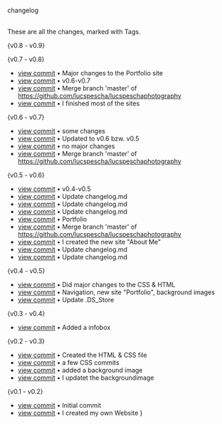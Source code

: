 
changelog

\
These are all the changes, marked with Tags.

\{v0.8 - v0.9\}



\{v0.7 - v0.8\}

- [view commit](http://github.com/<lucspescha>/<lucspeschaphotography>/commit/ead831b19806ae614afc073f0e7286b6f6645a2a) &bull; Major changes to the Portfolio site 
- [view commit](http://github.com/<lucspescha>/<lucspeschaphotography>/commit/8a554dc955a8066e79e0556b29dd49a585a428f8) &bull; v0.6-v0.7 
- [view commit](http://github.com/<lucspescha>/<lucspeschaphotography>/commit/c146259eb1124856423d64c387d9a7df5997c03d) &bull; Merge branch 'master' of https://github.com/lucspescha/lucspeschaphotography 
- [view commit](http://github.com/<lucspescha>/<lucspeschaphotography>/commit/cdd3cc8cad4751643097d353764a4a3cda63d6f7) &bull; I finished most of the sites 



\{v0.6 - v0.7\}

- [view commit](http://github.com/<lucspescha>/<lucspeschaphotography>/commit/b6b8156825547ce1635c59b85c072f441bd9e9f5) &bull; some changes 
- [view commit](http://github.com/<lucspescha>/<lucspeschaphotography>/commit/6a1ae4053fe025bfcf17249f1315ac47b4a7cff0) &bull; Updated to v0.6 bzw. v0.5 
- [view commit](http://github.com/<lucspescha>/<lucspeschaphotography>/commit/8b63381ed1066d8c985a55b6fc7bf0c8a10b5ec8) &bull; no major changes 
- [view commit](http://github.com/<lucspescha>/<lucspeschaphotography>/commit/5919b8d800e6b0700b0fe3f00a7b491f564b5444) &bull; Merge branch 'master' of https://github.com/lucspescha/lucspeschaphotography




\{v0.5 - v0.6\}

- [view commit](http://github.com/<lucspescha>/<lucspeschaphotography>/commit/e02a70e0115bf2726a2a0cc56345922b47a5b3c4) &bull; v0.4-v0.5 
- [view commit](http://github.com/<lucspescha>/<lucspeschaphotography>/commit/48046b65f10ef4f8942b582171c6f2842e05c693) &bull; Update changelog.md 
- [view commit](http://github.com/<lucspescha>/<lucspeschaphotography>/commit/504e693336d7a09967674548978590a5947ece1a) &bull; Update changelog.md 
- [view commit](http://github.com/<lucspescha>/<lucspeschaphotography>/commit/d0792b271dc5467502e1b07b056d56f73737aca9) &bull; Update changelog.md 
- [view commit](http://github.com/<lucspescha>/<lucspeschaphotography>/commit/d96b2b5d8edc7337981beee307f83d781b1c53f1) &bull; Portfolio 
- [view commit](http://github.com/<lucspescha>/<lucspeschaphotography>/commit/2d3298e24623580ad8ad6f17db720ba7d2e76a5f) &bull; Merge branch 'master' of https://github.com/lucspescha/lucspeschaphotography 
- [view commit](http://github.com/<lucspescha>/<lucspeschaphotography>/commit/d68d8e2b704c168b4aa9020008d2ede1b0b21888) &bull; I created the new site "About Me" 
- [view commit](http://github.com/<lucspescha>/<lucspeschaphotography>/commit/b32f770c8509ddeebab002b84e8b5a3aaee4914b) &bull; Update changelog.md 
- [view commit](http://github.com/<lucspescha>/<lucspeschaphotography>/commit/cca7909537fa3a754bc968b94cfea352a99bd5d7) &bull; Update changelog.md 


\{v0.4 - v0.5\}

- [view commit](http://github.com/<lucspescha>/<lucspeschaphotography>/commit/3c123402acb53eb1e8ab2934043051bfce512806) &bull; Did major changes to the CSS & HTML 
- [view commit](http://github.com/<lucspescha>/<lucspeschaphotography>/commit/5a7ad88c9bac32969e2024bdf74ec12801b68c38) &bull; Navigation, new site "Portfolio", background images 
- [view commit](http://github.com/<lucspescha>/<lucspeschaphotography>/commit/9560ea1be39060464816d68f7cd38c07c53ea36e) &bull; Update .DS_Store 




\{v0.3 - v0.4\}

- [view commit](http://github.com/<lucspescha>/<lucspeschaphotography>/commit/7f7b784fb52b10c5ed86799afe50578dd1202da6) &bull; Added a infobox 




\{v0.2 - v0.3\}

- [view commit](http://github.com/<lucspescha>/<lucspeschaphotography>/commit/5261c10e496256e2c46395349c63a3db7f656cea) &bull; Created the HTML & CSS file 
- [view commit](http://github.com/<lucspescha>/<lucspeschaphotography>/commit/aa2404f0db009c92692bcaefdd2c099f6f801951) &bull; a few CSS commits 
- [view commit](http://github.com/<lucspescha>/<lucspeschaphotography>/commit/b3b62025a243eb3b808ce482fedef8992b716e2f) &bull; added a background image 
- [view commit](http://github.com/<lucspescha>/<lucspeschaphotography>/commit/7a0f02b3c9e8eeaf4fecf5b9df549a9e13ee5142) &bull; I updatet the backgroundimage 




\{v0.1 - v0.2\}

- [view commit](http://github.com/<lucspescha>/<lucspeschaphotography>/commit/52459a282723a88743e02975643634741a18577d) &bull; Initial commit 
- [view commit](http://github.com/<lucspescha>/<lucspeschaphotography>/commit/bb2691eea544a8cd850517bde30a6104925cdfb6) &bull; I created my own Website }



